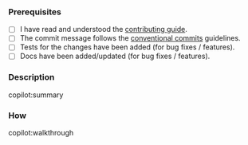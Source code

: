 ### Prerequisites

-   [ ] I have read and understood the [contributing guide][CONTRIBUTING.md].
-   [ ] The commit message follows the [conventional commits][cc] guidelines.
-   [ ] Tests for the changes have been added (for bug fixes / features).
-   [ ] Docs have been added/updated (for bug fixes / features).

### Description

copilot:summary

### How

copilot:walkthrough

<!---

Tips:

If you're not comfortable with working with Git,
we're working a guide (https://ohmyposh.dev/docs/contributing_git) to help you out.
Oh My Posh advises GitKraken (https://www.gitkraken.com/invite/nQmDPR9D) as your preferred cross platform Git GUI power tool.

-->

[CONTRIBUTING.md]:
	https://github.com/JanDeDobbeleer/oh-my-posh/blob/main/CONTRIBUTING.md
[cc]: https://www.conventionalcommits.org/en/v1.0.0/#summary
